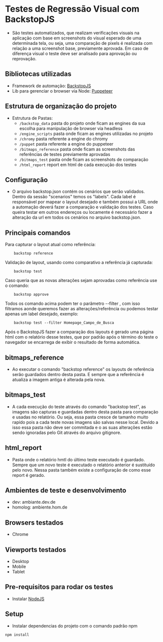 # Testes de Regressão Visual com BackstopJS
* São testes automatizados, que realizam verificações visuais na aplicação com base em screenshots do visual esperado de uma determinada tela, ou seja, uma comparação de pixels é realizada com relação a uma screenshot base, previamente aprovada. Em caso de diferença visual o teste deve ser analisado para aprovação ou reprovação.


## Bibliotecas utilizadas
* Framework de automação: [BackstopJS](https://garris.github.io/BackstopJS/)
* Lib para gerenciar o browser via Node: [Puppeteer](https://github.com/GoogleChrome/puppeteer)


## Estrutura de organização do projeto
* Estrutura de Pastas:
    - `/backstop_data` pasta do projeto onde ficam as engines da sua escolha para manipulação de browser via headless
    - `/engine_scripts` pasta onde ficam as engines utilizadas no projeto
    - `/chromy` pasta referente a engine do chromy
    - `/puppet` pasta referente a engine do puppeteer
    - `/bitmaps_reference` pasta onde ficam as screenshots das referências de testes previamente aprovadas
    - `/bitmaps_test` pasta onde ficam as screenshots de comparação
    - `/html_report` report em html de cada execução dos testes


## Configuração
* O arquivo backstop.json contém os cenários que serão validados. Dentro da sessão "scenarios" temos os "labels". Cada label é responsável por mapear o layout desejado e também possui a URL onde a automação deverá fazer a comparação e validação dos testes. Caso queira testar em outros endereços ou locamente é necessário fazer a alteração da url em todos os cenários no arquivo backstop.json.


## Principais comandos ##
Para capturar o layout atual como referência:

```shell
    backstop reference
```

Validação de layout, usando como comparativo a referência já capturada:

```shell
    backstop test
```

Caso queria que as novas alterações sejam aprovadas como referência use o comando: 

```shell
    backstop approve
```

Todos os comando acima podem ter o parâmetro --filter <label>, com isso filtramos aonde queremos fazer as alterações/referência ou podemos testar apenas um label desejado, exemplo:

```shell
    backstop test --filter Homepage_Campo_de_Busca
```

Após o BackstopJS fazer a comparação dos layouts é gerado uma página html com o relatório desse testes, que por padrão após o término do teste o navegador se encarrega de exibir o resultado de forma automática.

## bitmaps_reference ##
* Ao executar o comando "backstop reference" os layouts de referência serão guardados dentro desta pasta. E sempre que a referência é atualiza a imagem antiga é alterada pela nova.


## bitmaps_test ##
* A cada execução do teste através do comando "backstop test", as imagens são capturas e guardadas dentro desta pasta para comparação e usadas no relatório. Ou seja, essa pasta cresce de tamanho muito rapído pois a cada teste novas imagens são salvas nesse local. Devido a isso essa pasta não deve ser commitada e o as suas alterações estão sendo ignoradas pelo Git através do arquivo gitignore.


## html_report ##
* Pasta onde o relatório hmtl do último teste executado é guardado. Sempre que um novo teste é executado o relatório anterior é sustituído pelo novo. Nessa pasta também existe a configuração de como esse report é gerado.


## Ambientes de teste e desenvolvimento
* dev: ambiante.dev.de
* homolog: ambiente.hom.de


## Browsers testados
* Chrome

## Viewports testados
* Desktop
* Mobile
* Tablet


## Pre-requisitos para rodar os testes
* Instalar [NodeJS](http://nodejs.org/)


## Setup

* Instalar dependencias do projeto com o comando padrão npm

```shell
npm install
```